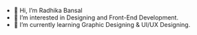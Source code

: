 - 👋 Hi, I’m Radhika Bansal
- 👀 I’m interested in Designing and Front-End Development.
- 🌱 I’m currently learning Graphic Designing & UI/UX Designing.



<!---
42512RB/42512RB is a ✨ special ✨ repository because its `README.md` (this file) appears on your GitHub profile.
You can click the Preview link to take a look at your changes.
--->
